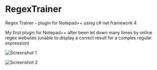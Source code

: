 # RegexTrainer
Regex Trainer - plugin for Notepad++ using c# net framework 4

My first plugin for Notepad++ after been let down many times by online regex websites (unable to display a correct result for a complex regular expression)

![Screenshot 1](https://github.com/ahmoylaw/RegexTrainer-Descriptions/blob/master/screenshot1.png)

![Screenshot 2](https://github.com/ahmoylaw/RegexTrainer-Descriptions/blob/master/screenshot2.png)